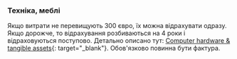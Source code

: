 ### Техніка, меблі

Якщо витрати не перевищують 300 євро, їх можна відрахувати одразу. Якщо дорожче, то відрахування розбиваються на 4 роки
і відраховуються поступово. Детально описано
тут: [Computer hardware & tangible assets](https://www.xolo.io/es-en/faq/xolo-spain/category/all-you-can-deduct-as-a-freelancer-in-spain/article/computer-hardware--tangible-assets){:
target="_blank"}. Обов'язково повинна бути фактура.
